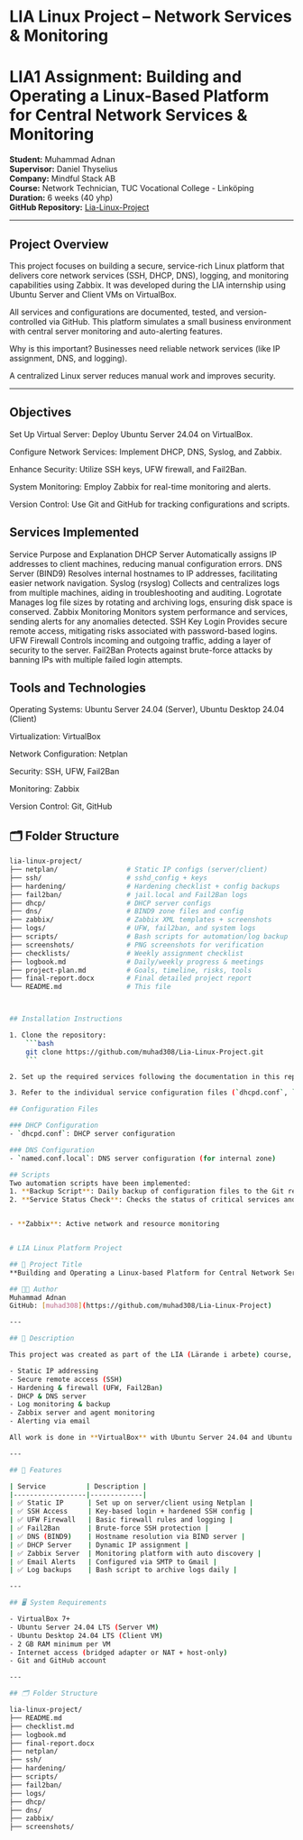 # LIA Linux Project – Network Services & Monitoring

# LIA1 Assignment: Building and Operating a Linux-Based Platform for Central Network Services & Monitoring

**Student:** Muhammad Adnan  
**Supervisor:** Daniel Thyselius  
**Company:** Mindful Stack AB  
**Course:** Network Technician, TUC Vocational College - Linköping  
**Duration:** 6 weeks (40 yhp)  
**GitHub Repository:** [Lia-Linux-Project](https://github.com/muhad308/Lia-Linux-Project)


---

## Project Overview

This project focuses on building a secure, service-rich Linux platform that delivers core network services (SSH, DHCP, DNS), logging, and monitoring capabilities using Zabbix. It was developed during the LIA internship using Ubuntu Server and Client VMs on VirtualBox.

All services and configurations are documented, tested, and version-controlled via GitHub. This platform simulates a small business environment with central server monitoring and auto-alerting features.

Why is this important?
Businesses need reliable network services (like IP assignment, DNS, and logging).

A centralized Linux server reduces manual work and improves security.

---

## Objectives

Set Up Virtual Server: Deploy Ubuntu Server 24.04 on VirtualBox.

Configure Network Services: Implement DHCP, DNS, Syslog, and Zabbix.

Enhance Security: Utilize SSH keys, UFW firewall, and Fail2Ban.

System Monitoring: Employ Zabbix for real-time monitoring and alerts.

Version Control: Use Git and GitHub for tracking configurations and scripts.


## Services Implemented
Service	Purpose and Explanation
DHCP Server	Automatically assigns IP addresses to client machines, reducing manual configuration errors.
DNS Server (BIND9)	Resolves internal hostnames to IP addresses, facilitating easier network navigation.
Syslog (rsyslog)	Collects and centralizes logs from multiple machines, aiding in troubleshooting and auditing.
Logrotate	Manages log file sizes by rotating and archiving logs, ensuring disk space is conserved.
Zabbix Monitoring	Monitors system performance and services, sending alerts for any anomalies detected.
SSH Key Login	Provides secure remote access, mitigating risks associated with password-based logins.
UFW Firewall	Controls incoming and outgoing traffic, adding a layer of security to the server.
Fail2Ban	Protects against brute-force attacks by banning IPs with multiple failed login attempts.

## Tools and Technologies
Operating Systems: Ubuntu Server 24.04 (Server), Ubuntu Desktop 24.04 (Client)

Virtualization: VirtualBox

Network Configuration: Netplan

Security: SSH, UFW, Fail2Ban

Monitoring: Zabbix

Version Control: Git, GitHub


## 🗂️ Folder Structure

```bash
lia-linux-project/
├── netplan/                 # Static IP configs (server/client)
├── ssh/                     # sshd_config + keys
├── hardening/               # Hardening checklist + config backups
├── fail2ban/                # jail.local and Fail2Ban logs
├── dhcp/                    # DHCP server configs
├── dns/                     # BIND9 zone files and config
├── zabbix/                  # Zabbix XML templates + screenshots
├── logs/                    # UFW, fail2ban, and system logs
├── scripts/                 # Bash scripts for automation/log backup
├── screenshots/             # PNG screenshots for verification
├── checklists/              # Weekly assignment checklist
├── logbook.md               # Daily/weekly progress & meetings
├── project-plan.md          # Goals, timeline, risks, tools
├── final-report.docx        # Final detailed project report
└── README.md                # This file



## Installation Instructions

1. Clone the repository:
    ```bash
    git clone https://github.com/muhad308/Lia-Linux-Project.git
    ```

2. Set up the required services following the documentation in this repository.

3. Refer to the individual service configuration files (`dhcpd.conf`, `named.conf.local`, etc.) for specific details on configuring each service.

## Configuration Files

### DHCP Configuration
- `dhcpd.conf`: DHCP server configuration

### DNS Configuration
- `named.conf.local`: DNS server configuration (for internal zone)

## Scripts
Two automation scripts have been implemented:
1. **Backup Script**: Daily backup of configuration files to the Git repository.
2. **Service Status Check**: Checks the status of critical services and logs output to syslog.


- **Zabbix**: Active network and resource monitoring


# LIA Linux Platform Project

## 📌 Project Title
**Building and Operating a Linux-based Platform for Central Network Services & Monitoring**

## 👨‍💻 Author
Muhammad Adnan  
GitHub: [muhad308](https://github.com/muhad308/Lia-Linux-Project)

---

## 📖 Description

This project was created as part of the LIA (Lärande i arbete) course, with the goal of designing, configuring, and documenting a **virtualized Linux environment** that provides:

- Static IP addressing
- Secure remote access (SSH)
- Hardening & firewall (UFW, Fail2Ban)
- DHCP & DNS server
- Log monitoring & backup
- Zabbix server and agent monitoring
- Alerting via email

All work is done in **VirtualBox** with Ubuntu Server 24.04 and Ubuntu Desktop/Client.

---

## 🧰 Features

| Service          | Description |
|------------------|-------------|
| ✅ Static IP      | Set up on server/client using Netplan |
| ✅ SSH Access     | Key-based login + hardened SSH config |
| ✅ UFW Firewall   | Basic firewall rules and logging |
| ✅ Fail2Ban       | Brute-force SSH protection |
| ✅ DNS (BIND9)    | Hostname resolution via BIND server |
| ✅ DHCP Server    | Dynamic IP assignment |
| ✅ Zabbix Server  | Monitoring platform with auto discovery |
| ✅ Email Alerts   | Configured via SMTP to Gmail |
| ✅ Log backups    | Bash script to archive logs daily |

---

## 🖥️ System Requirements

- VirtualBox 7+
- Ubuntu Server 24.04 LTS (Server VM)
- Ubuntu Desktop 24.04 LTS (Client VM)
- 2 GB RAM minimum per VM
- Internet access (bridged adapter or NAT + host-only)
- Git and GitHub account

---

## 🗂️ Folder Structure

lia-linux-project/
├── README.md
├── checklist.md
├── logbook.md
├── final-report.docx
├── netplan/
├── ssh/
├── hardening/
├── scripts/
├── fail2ban/
├── logs/
├── dhcp/
├── dns/
├── zabbix/
├── screenshots/

